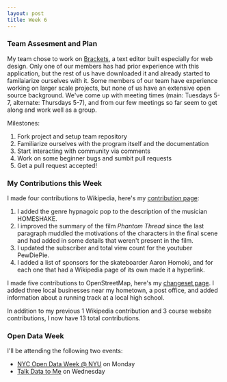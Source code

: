 ```yaml
---
layout: post
title: Week 6
---
```


### Team Assesment and Plan
My team chose to work on [Brackets](http://brackets.io/), a text editor built especially for web design. Only one of our members has had prior experience with this application, but the rest of us have downloaded it and already started to familaiarize ourselves with it. Some members of our team have experience working on larger scale projects, but none of us have an extensive open source background. We've come up with meeting times (main: Tuesdays 5-7, alternate: Thursdays 5-7), and from our few meetings so far seem to get along and work well as a group. 

Milestones:
1. Fork project and setup team repository
2. Familiarize ourselves with the program itself and the documentation
3. Start interacting with community via comments
4. Work on some beginner bugs and sumbit pull requests
5. Get a pull request accepted!


### My Contributions this Week
I made four contributions to Wikipedia, here's my [contribution page](https://en.wikipedia.org/wiki/Special:Contributions/Zadner):
1. I added the genre hypnagoic pop to the description of the musician HOMESHAKE.
2. I improved the summary of the film *Phantom Thread* since the last paragraph muddled the motivations of the characters in the final scene and had added in some details that weren't present in the film.
3. I updated the subscriber and total view count for the youtuber PewDiePie.
4. I added a list of sponsors for the skateboarder Aaron Homoki, and for each one that had a Wikipedia page of its own made it a hyperlink.

I made five contributions to OpenStreetMap, here's my [changeset page](https://www.openstreetmap.org/user/zadner/history). I added three local businesses near my hometown, a post office, and added information about a running track at a local high school.

In addition to my previous 1 Wikipedia contribution and 3 course website contributions, I now have 13 total contributions.

### Open Data Week
I'll be attending the following two events:
* [NYC Open Data Week @ NYU](https://bugs-nyu.github.io/open-data/open_data_week.html) on Monday
* [Talk Data to Me](https://generalassemb.ly/education/talk-data-to-me-featuring-directade/new-york-city/45894) on Wednesday

